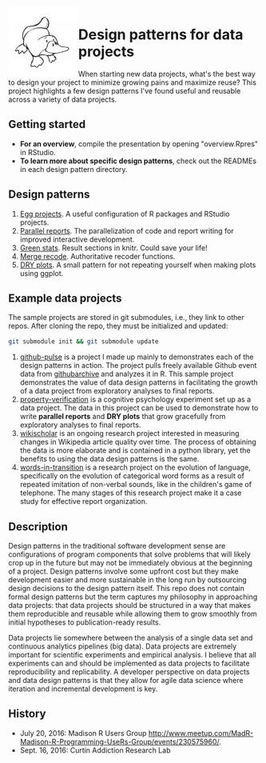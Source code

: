 <img src="https://github.com/pedmiston/data-design-patterns/raw/master/img/platypus.jpg" align="left" width="140">

# Design patterns for data projects

When starting new data projects, what's the best way to design your project to minimize growing pains and maximize reuse? This project highlights a few design patterns I've found useful and reusable across a variety of data projects.

## Getting started

* **For an overview**, compile the presentation by opening "overview.Rpres"
  in RStudio.
* **To learn more about specific design patterns**, check out the READMEs in
  each design pattern directory.

## Design patterns

1. [Egg projects](/design-patterns/egg-projects/). A useful configuration of R packages and RStudio
   projects.
2. [Parallel reports](/design-patterns/parallel-reports/). The parallelization of code and report writing for
   improved interactive development.
3. [Green stats](/design-patterns/green-stats/). Result sections in knitr. Could save your life!
4. [Merge recode](/design-patterns/merge-recode/). Authoritative recoder functions.
5. [DRY plots](/design-patterns/dry-plots/). A small pattern for not repeating yourself when making
   plots using ggplot.

## Example data projects

The sample projects are stored in git submodules, i.e., they
link to other repos. After cloning the repo, they must be
initialized and updated:

```bash
git submodule init && git submodule update
```

1. [github-pulse](https://github.com/pedmiston/github-pulse/) is a project I made up mainly to demonstrates each of the design patterns in action. The project pulls freely available Github event data from [githubarchive](https://githubarchive.org) and analyzes it in R. This sample project demonstrates the value of data design patterns in facilitating the growth of a data project from exploratory analyses to final reports.
2. [property-verification](https://github.com/lupyanlab/property-verification/) is a cognitive psychology experiment set up as a data project. The data in this project can be used to demonstrate how to write **parallel reports** and **DRY plots** that grow gracefully from exploratory analyses to final reports.
3. [wikischolar](https://github.com/evoapps/wikischolar/) is an ongoing research project interested in measuring changes in Wikipedia article quality over time. The process of obtaining the data is more elaborate and is contained in a python library, yet the benefits to using the data design patterns is the same.
4. [words-in-transition](https://github.com/lupyanlab/words-in-transition/) is a research project on the evolution of language, specifically on the evolution of categorical word forms as a result of repeated imitation of non-verbal sounds, like in the children's game of telephone. The many stages of this research project make it a case study for effective report organization.

## Description

Design patterns in the traditional software development sense are configurations of program components that solve problems that will likely crop up in the future but may not be immediately obvious at the beginning of a project. Design patterns involve some upfront cost but they make development easier and more sustainable in the long run by outsourcing design decisions to the design pattern itself. This repo does not contain formal design patterns but the term captures my philosophy in approaching data projects: that data projects should be structured in a way that makes them reproducible and reusable while allowing them to grow smoothly from initial hypotheses to publication-ready results.

Data projects lie somewhere between the analysis of a single data set and continuous analytics pipelines (big data). Data projects are extremely important for scientific experiments and empirical analysis. I believe that all experiments can and should be implemented as data projects to facilitate reproducibility and replicability. A developer perspective on data projects and data design patterns is that they allow for agile data science where iteration and incremental development is key.

## History

- July 20, 2016: Madison R Users Group <http://www.meetup.com/MadR-Madison-R-Programming-UseRs-Group/events/230575960/>.
- Sept. 16, 2016: Curtin Addiction Research Lab
